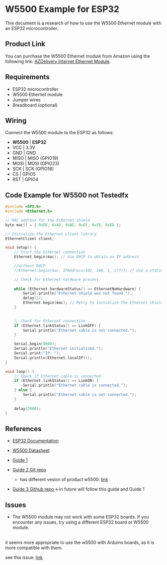 # W5500 Example for ESP32

This document is a research of how to use the W5500 Ethernet module with an ESP32 microcontroller.

## Product Link
You can purchase the W5500 Ethernet module from Amazon using the following link: [AZDelivery Internet Ethernet Module](https://www.amazon.it/AZDelivery-Internet-Ethernet-Microcontrollore-Arduino/dp/B07CYVRMPL/ref=sr_1_1_sspa?__mk_it_IT=%C3%85M%C3%85%C5%BD%C3%95%C3%91&crid=2Z777ZTMA9WNM&dib=eyJ2IjoiMSJ9.t0emCGrjs3b0FK9PMOyi_ouXIrakJ3c-wuHPS5U-MGNF_8SGKqs5AETm0zsqGgmDjb0IdLinvMW9KG8LrJFumU4vS1pD8M8Zfr7FaOFhOyJXBOcBGrQ_2C8_DnQMi9BdMDaNFotrn2cfXk_gUNV4abShkFSix9p62f-Yr4UOZpOFmWoZ96_9Y2Y01yNT9zHaEL_vLy9vXm0rdJzbf7eifqzxLLYFtT-MTzlJ88v7wz4ZcTqYTp-ZnJaExr4fAHBXu-7KIIZUlelRo-MSgVCFd_Xjqq3fchlptvnb-sraMAI.iJ8dAC3i4mNmT05ZPq1r5xENAgEikI6zPMAhKVmLIi4&dib_tag=se&keywords=W5500&qid=1730288356&sprefix=w5500%2Caps%2C171&sr=8-1-spons&sp_csd=d2lkZ2V0TmFtZT1zcF9hdGY&th=1).

## Requirements
- ESP32 microcontroller
- W5500 Ethernet module
- Jumper wires
- Breadboard (optional)

## Wiring
Connect the W5500 module to the ESP32 as follows:
- **W5500** | **ESP32**
- VCC      | 3.3V
- GND      | GND
- MISO     | MISO (GPIO19)
- MOSI     | MOSI (GPIO23)
- SCK      | SCK (GPIO18)
- CS       | GPIO5
- RST      | GPIO4

## Code Example for W5500 not Testedfx
```cpp
#include <SPI.h>
#include <Ethernet.h>

// MAC address for the Ethernet shield
byte mac[] = { 0xDE, 0xAD, 0xBE, 0xEF, 0xFE, 0xED };

// Initialize the Ethernet client library
EthernetClient client;

void setup() {
    // Start the Ethernet connection
    Ethernet.begin(mac); // Use DHCP to obtain an IP address

    //without DHCP:
    //Ethernet.begin(mac, IPAddress(192, 168, 1, 177)); // Use a static IP address

    // Check for Ethernet hardware present
    
    while (Ethernet.hardwareStatus() == EthernetNoHardware) {
        Serial.println("Ethernet shield was not found.");
        delay(1); 
        Ethernet.begin(mac); // Retry to initialize the Ethernet shield
    }
    

    // Check for Ethernet connection
    if (Ethernet.linkStatus() == LinkOFF) {
        Serial.println("Ethernet cable is not connected.");
    }

    Serial.begin(9600);
    Serial.println("Ethernet initialized.");
    Serial.print("IP: ");
    Serial.println(Ethernet.localIP());
}

void loop() {
    // Check if Ethernet cable is connected
    if (Ethernet.linkStatus() == LinkON) {
        Serial.println("Ethernet cable is connected.");
    } else {
        Serial.println("Ethernet cable is not connected.");
    }
    
    delay(2000);
}
```

## References
- [ESP32 Documentation](https://esp32.com/viewtopic.php?t=26828)
- [W5500 Datasheet](https://docs.wiznet.io/img/products/w5500/W5500_ds_v110e.pdf)

- [Guide 1 ](https://mischianti.org/esp32-ethernet-w5500-with-plain-http-and-ssl-https/)

- [Guide 2 Git repo](https://github.com/BOlaerts/ESPHome-W5500-Ethernet-on-ESP32-boards/blob/main/README.md)

    - has different vesion of product w5500: [link](https://www.amazon.it/USR-ES1-W5500-Chip-Ethernet-Converter/dp/B07RGLN436/ref=sr_1_6?__mk_it_IT=%C3%85M%C3%85%C5%BD%C3%95%C3%91&crid=2Z777ZTMA9WNM&dib=eyJ2IjoiMSJ9.t0emCGrjs3b0FK9PMOyi_ouXIrakJ3c-wuHPS5U-MGNF_8SGKqs5AETm0zsqGgmDjb0IdLinvMW9KG8LrJFumU4vS1pD8M8Zfr7FaOFhOyJXBOcBGrQ_2C8_DnQMi9BdMDaNFotrn2cfXk_gUNV4abShkFSix9p62f-Yr4UOZpOFmWoZ96_9Y2Y01yNT9zHaEL_vLy9vXm0rdJzbf7eifqzxLLYFtT-MTzlJ88v7wz4ZcTqYTp-ZnJaExr4fAHBXu-7KIIZUlelRo-MSgVCFd_Xjqq3fchlptvnb-sraMAI.iJ8dAC3i4mNmT05ZPq1r5xENAgEikI6zPMAhKVmLIi4&dib_tag=se&keywords=W5500&qid=1730289561&sprefix=w5500%2Caps%2C171&sr=8-6)


- [Guide 3 Github repo](https://github.com/iafilius/ESP32_W5500_Ethernet_NTP_deepsleep_demo/tree/master)  <-in future will follow this guide and Guide 1

## Issues
- The W5500 module may not work with some ESP32 boards. If you encounter any issues, try using a different ESP32 board or W5500 module.
<br>
it seems more appropriate to use the w5500 with Arduino boards, as it is more compatible with them.

see this issue: [link](https://forum.arduino.cc/t/esp32-w5500-not-working/985120/2)